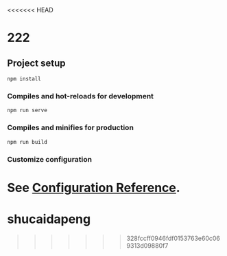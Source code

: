<<<<<<< HEAD
# 222

## Project setup
```
npm install
```

### Compiles and hot-reloads for development
```
npm run serve
```

### Compiles and minifies for production
```
npm run build
```

### Customize configuration
See [Configuration Reference](https://cli.vuejs.org/config/).
=======
# shucaidapeng
>>>>>>> 328fccff0946fdf0153763e60c069313d09880f7

